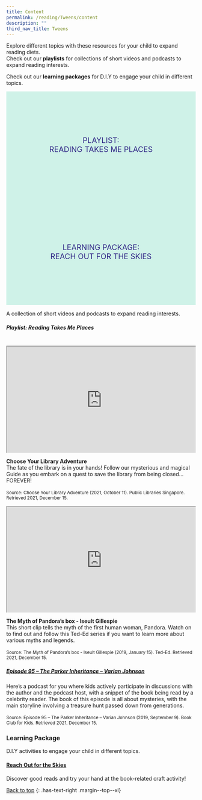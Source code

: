 ```yaml
---
title: Content
permalink: /reading/Tweens/content
description: ""
third_nav_title: Tweens
---
```

<style type="text/css">
/* Links */
.content a { color: #322987; }
.content a:focus,
.content a:hover { color: #28216c; }

/* Button Outline */
.bp-button { padding-left: 1.5rem; padding-right: 1.5rem; }
.bp-button.is-primary-outline { border: 1px solid #322987; color: #322987; background-color: transparent; text-decoration: none; }
.bp-button.is-primary-outline:focus,
.bp-button.is-primary-outline:hover { border: 1px solid #322987; color: #cff2e8; background-color: #322987; text-decoration: none; }

/* Responsive Iframe */
.responsive-iframe { position: absolute; top: 0; left: 0; bottom: 0; right: 0; width: 100%; height: 100%; }
.responsive-iframe-container { position: relative; overflow: hidden; width: 100%; }
.responsive-iframe-container.ratio-16by9 { padding-top: 56.25%; }
.responsive-iframe-container.ratio-4by3 { padding-top: 75%; }
.responsive-iframe-container.ratio-3by2 { padding-top: 66.66%; }
.responsive-iframe-container.ratio-1by1 { padding-top: 100%; }
	
/* Click Box */
.clickbox { display: block; position: relative; width: 100%; padding-bottom: 56.25%; background-color: transparent; }
.clickbox span { padding: .5rem; }
.clickbox a { position: absolute; display: flex; width: 100%; height: 100%; align-items: center; justify-content: center; font-size: 1.25rem; text-align: center; text-decoration: none; text-transform: uppercase; }
.clickbox a:focus,
.clickbox a:hover { text-decoration: none; }

/* Indigo Sky */
.clickbox.is-indigo-sky { background-color: #cff2e8; color: #322987; }
.clickbox.is-indigo-sky a { color: #322987; }
.clickbox.is-indigo-sky a:focus,
.clickbox.is-indigo-sky a:hover { background-color: #322987; color: #cff2e8; }

</style>


Explore different topics with these resources for your child to expand reading diets.  
Check out our **playlists** for collections of short videos and podcasts to expand reading interests.

Check out our **learning packages** for D.I.Y to engage your child in different topics.

<div class="row is-multiline">
  <div class="col is-one-third">
    <div class="clickbox is-indigo-sky">
      <a href="#reading-takes-me-places">
        <span>Playlist:<br>Reading Takes Me Places</span>
      </a>
    </div>
  </div>
  <div class="col is-one-third">
    <div class="clickbox is-indigo-sky">
      <a href="#lp-reach-out-for-the-skies">
        <span>Learning Package:<br> Reach out for the skies</span>
      </a>
    </div>
  </div>
	</div>
	
A collection of short videos and podcasts to expand reading interests.

<h5 id="reading-takes-me-places" class="margin--bottom--lg"><b>Playlist: Reading Takes Me Places</b></h5>

<br>


<div class="row is-multiline margin--bottom--lg">
  <div class="col is-two-fifths">
    <div class="responsive-iframe-container ratio-16by9">
     <iframe src="https://www.youtube.com/embed/RDTiF3h5LyY" class="responsive-iframe"></iframe>
    </div>
  </div>
  <div class="col is-three-fifths">
  <p><b> Choose Your Library Adventure </b><br>
    The fate of the library is in your hands! Follow our mysterious and magical Guide as you embark on a quest to save the library from being closed... FOREVER! <br><br>
<small>Source: Choose Your Library Adventure (2021, October 11). Public Libraries Singapore. Retrieved 2021, December 15.</small></p>
  </div>
</div>

<div class="row is-multiline margin--bottom--lg">
  <div class="col is-two-fifths">
    <div class="responsive-iframe-container ratio-16by9">
     <iframe src="https://www.youtube.com/embed/pMdJxVjZMRI" class="responsive-iframe"></iframe>
    </div>
  </div>
  <div class="col is-three-fifths">
  <p><b> The Myth of Pandora’s box - Iseult Gillespie </b><br>
    This short clip tells the myth of the first human woman, Pandora. Watch on to find out and follow this Ted-Ed series if you want to learn more about various myths and legends. <br><br>
<small>Source: The Myth of Pandora’s box - Iseult Gillespie (2019, January 15). Ted-Ed. Retrieved 2021, December 15.</small></p>
  </div>
</div>

<h5><a href="https://www.bookclubforkids.org/new-blog/2019/9/9/episode-95-the-parker-inheritance-varian-johnson" target="_blank">Episode 95 – The Parker Inheritance – Varian Johnson</a></h5>

<p>Here’s a podcast for you where kids actively participate in discussions with the author and the podcast host, with a snippet of the book being read by a celebrity reader. The book of this episode is all about mysteries, with the main storyline involving a treasure hunt passed down from generations.<br><br>
<small>Source: Episode 95 – The Parker Inheritance – Varian Johnson (2019, September 9). Book Club for Kids. Retrieved 2021, December 15.</small></p>

<h3><b>Learning Package</b></h3>
	
D.I.Y activities to engage your child in different topics.	
	
<h4 id="lp-reach-out-for-the-skies"><a href="/files/Reading_Tweens_Reach%20Out%20for%20the%20Skies.pdf " target="_blank"><b> Reach Out for the Skies </b></a></h4>
<p>Discover good reads and try your hand at the book-related craft activity!</p>

[Back to top](#main-content)
{: .has-text-right .margin--top--xl}